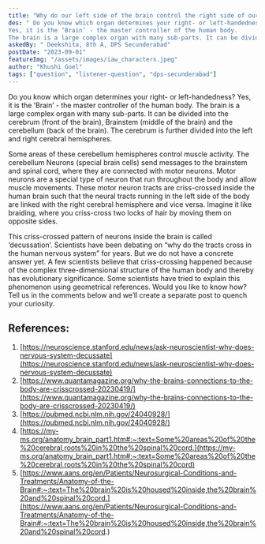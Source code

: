 ```yaml
---
title: "Why do our left side of the brain control the right side of our body?"
des: " Do you know which organ determines your right- or left-handedness?
Yes, it is the ‘Brain’ - the master controller of the human body. 
The brain is a large complex organ with many sub-parts. It can be divided into the cerebrum (front of the brain), Brainstem (middle of the brain) and the cerebellum (back of the brain). The cerebrum is further divided into the left and right cerebral hemispheres. "
askedBy: " Deekshita, 8th A, DPS Secunderabad"
postDate: "2023-09-01"
featureImg: "/assets/images/iaw_characters.jpeg"
author: "Khushi Goel"
tags: ["question", "listener-question", "dps-secunderabad"]
---
```

Do you know which organ determines your right- or left-handedness?
Yes, it is the ‘Brain’ - the master controller of the human body. 
The brain is a large complex organ with many sub-parts. It can be divided into the cerebrum (front of the brain), Brainstem (middle of the brain) and the cerebellum (back of the brain). The cerebrum is further divided into the left and right cerebral hemispheres. 

Some areas of these cerebellum hemispheres control muscle activity. The cerebellum Neurons (special brain cells) send messages to the brainstem and spinal cord, where they are connected with motor neurons. Motor neurons are a special type of neuron that run throughout the body and allow muscle movements. These motor neuron tracts are criss-crossed inside the human brain such that the neural tracts running in the left side of the body are linked with the right cerebral hemisphere and vice versa. Imagine it like braiding, where you criss-cross two locks of hair by moving them on opposite sides. 

This criss-crossed pattern of neurons inside the brain is called ‘decussation’. 
Scientists have been debating on “why do the tracts cross in the human nervous system” for years. But we do not have a concrete answer yet. A few scientists believe that criss-crossing happened because of the complex three-dimensional structure of the human body and thereby has evolutionary significance. Some scientists have tried to explain this phenomenon using geometrical references. Would you like to know how? Tell us in the comments below and we’ll create a separate post to quench your curiosity. 

## References: 
1. [https://neuroscience.stanford.edu/news/ask-neuroscientist-why-does-nervous-system-decussate](https://neuroscience.stanford.edu/news/ask-neuroscientist-why-does-nervous-system-decussate)
1. [https://www.quantamagazine.org/why-the-brains-connections-to-the-body-are-crisscrossed-20230419/](https://www.quantamagazine.org/why-the-brains-connections-to-the-body-are-crisscrossed-20230419/)
1. [https://pubmed.ncbi.nlm.nih.gov/24040928/](https://pubmed.ncbi.nlm.nih.gov/24040928/)
1. [https://my-ms.org/anatomy_brain_part1.htm#:~:text=Some%20areas%20of%20the%20cerebral,roots%20in%20the%20spinal%20cord.](https://my-ms.org/anatomy_brain_part1.htm#:~:text=Some%20areas%20of%20the%20cerebral,roots%20in%20the%20spinal%20cord)
1. [https://www.aans.org/en/Patients/Neurosurgical-Conditions-and-Treatments/Anatomy-of-the-Brain#:~:text=The%20brain%20is%20housed%20inside,the%20brain%20and%20spinal%20cord.](https://www.aans.org/en/Patients/Neurosurgical-Conditions-and-Treatments/Anatomy-of-the-Brain#:~:text=The%20brain%20is%20housed%20inside,the%20brain%20and%20spinal%20cord.)
